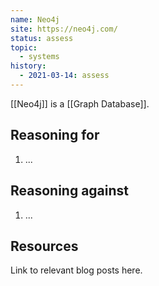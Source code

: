 ```yaml
---
name: Neo4j
site: https://neo4j.com/
status: assess
topic:
  - systems
history:
  - 2021-03-14: assess
---
```


[[Neo4j]] is a [[Graph Database]].

## Reasoning for

1. ...

## Reasoning against

1. ...

## Resources

Link to relevant blog posts here.
